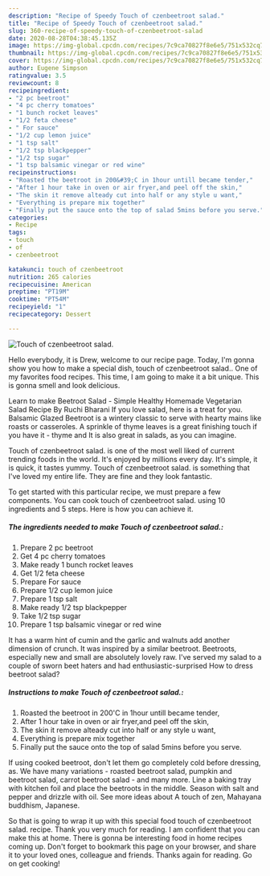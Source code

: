 ```yaml
---
description: "Recipe of Speedy Touch of czenbeetroot salad."
title: "Recipe of Speedy Touch of czenbeetroot salad."
slug: 360-recipe-of-speedy-touch-of-czenbeetroot-salad
date: 2020-08-28T04:38:45.135Z
image: https://img-global.cpcdn.com/recipes/7c9ca70827f8e6e5/751x532cq70/touch-of-czenbeetroot-salad-recipe-main-photo.jpg
thumbnail: https://img-global.cpcdn.com/recipes/7c9ca70827f8e6e5/751x532cq70/touch-of-czenbeetroot-salad-recipe-main-photo.jpg
cover: https://img-global.cpcdn.com/recipes/7c9ca70827f8e6e5/751x532cq70/touch-of-czenbeetroot-salad-recipe-main-photo.jpg
author: Eugene Simpson
ratingvalue: 3.5
reviewcount: 8
recipeingredient:
- "2 pc beetroot"
- "4 pc cherry tomatoes"
- "1 bunch rocket leaves"
- "1/2 feta cheese"
- " For sauce"
- "1/2 cup lemon juice"
- "1 tsp salt"
- "1/2 tsp blackpepper"
- "1/2 tsp sugar"
- "1 tsp balsamic vinegar or red wine"
recipeinstructions:
- "Roasted the beetroot in 200&#39;C in 1hour untill became tender,"
- "After 1 hour take in oven or air fryer,and peel off the skin,"
- "The skin it remove alteady cut into half or any style u want,"
- "Everything is prepare mix together"
- "Finally put the sauce onto the top of salad 5mins before you serve."
categories:
- Recipe
tags:
- touch
- of
- czenbeetroot

katakunci: touch of czenbeetroot 
nutrition: 265 calories
recipecuisine: American
preptime: "PT19M"
cooktime: "PT54M"
recipeyield: "1"
recipecategory: Dessert

---
```



![Touch of czenbeetroot salad.](https://img-global.cpcdn.com/recipes/7c9ca70827f8e6e5/751x532cq70/touch-of-czenbeetroot-salad-recipe-main-photo.jpg)

Hello everybody, it is Drew, welcome to our recipe page. Today, I'm gonna show you how to make a special dish, touch of czenbeetroot salad.. One of my favorites food recipes. This time, I am going to make it a bit unique. This is gonna smell and look delicious.

Learn to make Beetroot Salad - Simple Healthy Homemade Vegetarian Salad Recipe By Ruchi Bharani If you love salad, here is a treat for you. Balsamic Glazed Beetroot is a wintery classic to serve with hearty mains like roasts or casseroles. A sprinkle of thyme leaves is a great finishing touch if you have it - thyme and It is also great in salads, as you can imagine.

Touch of czenbeetroot salad. is one of the most well liked of current trending foods in the world. It's enjoyed by millions every day. It's simple, it is quick, it tastes yummy. Touch of czenbeetroot salad. is something that I've loved my entire life. They are fine and they look fantastic.


To get started with this particular recipe, we must prepare a few components. You can cook touch of czenbeetroot salad. using 10 ingredients and 5 steps. Here is how you can achieve it.

<!--inarticleads1-->

##### The ingredients needed to make Touch of czenbeetroot salad.:

1. Prepare 2 pc beetroot
1. Get 4 pc cherry tomatoes
1. Make ready 1 bunch rocket leaves
1. Get 1/2 feta cheese
1. Prepare  For sauce
1. Prepare 1/2 cup lemon juice
1. Prepare 1 tsp salt
1. Make ready 1/2 tsp blackpepper
1. Take 1/2 tsp sugar
1. Prepare 1 tsp balsamic vinegar or red wine


It has a warm hint of cumin and the garlic and walnuts add another dimension of crunch. It was inspired by a similar beetroot. Beetroots, especially new and small are absolutely lovely raw. I&#39;ve served my salad to a couple of sworn beet haters and had enthusiastic-surprised How to dress beetroot salad? 

<!--inarticleads2-->

##### Instructions to make Touch of czenbeetroot salad.:

1. Roasted the beetroot in 200&#39;C in 1hour untill became tender,
1. After 1 hour take in oven or air fryer,and peel off the skin,
1. The skin it remove alteady cut into half or any style u want,
1. Everything is prepare mix together
1. Finally put the sauce onto the top of salad 5mins before you serve.


If using cooked beetroot, don&#39;t let them go completely cold before dressing, as. We have many variations - roasted beetroot salad, pumpkin and beetroot salad, carrot beetroot salad - and many more. Line a baking tray with kitchen foil and place the beetroots in the middle. Season with salt and pepper and drizzle with oil. See more ideas about A touch of zen, Mahayana buddhism, Japanese. 

So that is going to wrap it up with this special food touch of czenbeetroot salad. recipe. Thank you very much for reading. I am confident that you can make this at home. There is gonna be interesting food in home recipes coming up. Don't forget to bookmark this page on your browser, and share it to your loved ones, colleague and friends. Thanks again for reading. Go on get cooking!
